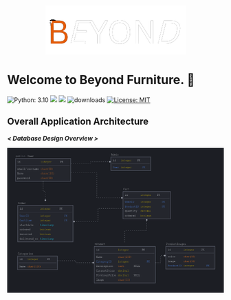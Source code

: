 <div align='center'>
<img src="docs/imgs/BEYOND-removebg-preview-dark.png" />
</div>

<h1 align="start">Welcome to Beyond Furniture. 👋</h1>

<p align="start">
    <img alt="Python: 3.10" src="https://img.shields.io/badge/python-3.10-blue" />
    <img src="https://img.shields.io/badge/node-v16.18.1-blue" />
    <img src="https://img.shields.io/badge/Nuxt-3.0-green" />
    <img alt="downloads" src="https://img.shields.io/badge/Django-4.0.6-brightgreen" />
    <a href="https://github.com/kefranabg/readme-md-generator/blob/master/LICENSE">
      <img alt="License: MIT" src="https://img.shields.io/badge/license-MIT-yellow.svg" target="_blank" />
    </a>
</p>

## Overall Application Architecture

**_< Database Design Overview >_**

![Logo](docs/imgs/DB_design.png)
